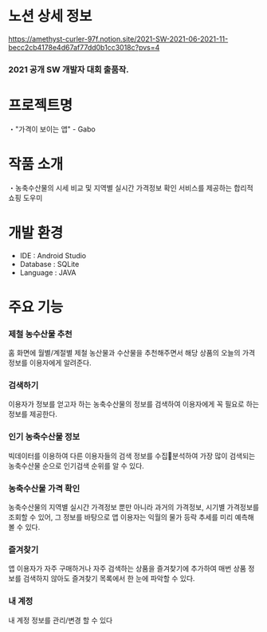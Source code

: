 # 노션 상세 정보
https://amethyst-curler-97f.notion.site/2021-SW-2021-06-2021-11-becc2cb4178e4d67af77dd0b1cc3018c?pvs=4

### 2021 공개 SW 개발자 대회 출품작.

# 프로젝트명 
・"가격이 보이는 앱" - Gabo

# 작품 소개 
・농축수산물의 시세 비교 및 지역별 실시간 가격정보 확인 서비스를 제공하는 합리적 쇼핑 도우미

# 개발 환경 
- IDE : Android Studio
- Database : SQLite
- Language : JAVA

# 주요 기능 
### **제철 농수산물 추천**
홈 화면에 월별/계절별 제철 농산물과 수산물을 추천해주면서 해당 상품의 오늘의 가격정보를 이용자에게 알려준다.
### **검색하기**
이용자가 정보를 얻고자 하는 농축수산물의 정보를 검색하여 이용자에게 꼭 필요로 하는 정보를 제공한다.
### **인기 농축수산물 정보**
빅데이터를 이용하여 다른 이용자들의 검색 정보를 수집분석하여 가장 많이 검색되는 농축수산물 순으로 인기검색 순위를 알 수 있다.
### **농축수산물 가격 확인**
농축수산물의 지역별 실시간 가격정보 뿐만 아니라 과거의 가격정보, 시기별 가격정보를 조회할 수 있어, 그 정보를 바탕으로 앱 이용자는 익월의 물가 등락 추세를 미리 예측해 볼 수 있다.
### **즐겨찾기**
앱 이용자가 자주 구매하거나 자주 검색하는 상품을 즐겨찾기에 추가하여 매번 상품 정보를 검색하지 않아도 즐겨찾기 목록에서 한 눈에 파악할 수 있다.
### **내 계정**
내 계정 정보를 관리/변경 할 수 있다


